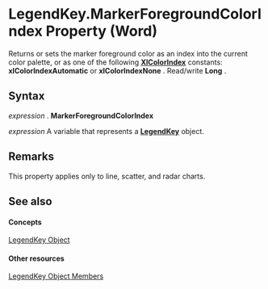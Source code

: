 
# LegendKey.MarkerForegroundColorIndex Property (Word)

Returns or sets the marker foreground color as an index into the current color palette, or as one of the following  **[XlColorIndex](2d9f944e-70ea-04aa-9943-975d603f17ba.md)** constants: **xlColorIndexAutomatic** or **xlColorIndexNone** . Read/write **Long** .


## Syntax

 _expression_ . **MarkerForegroundColorIndex**

 _expression_ A variable that represents a **[LegendKey](07578528-3e73-7898-47dc-296aefb854f0.md)** object.


## Remarks

This property applies only to line, scatter, and radar charts. 


## See also


#### Concepts


[LegendKey Object](07578528-3e73-7898-47dc-296aefb854f0.md)
#### Other resources


[LegendKey Object Members](5cf54e0b-ced5-129d-fd72-4842dd9a644a.md)
